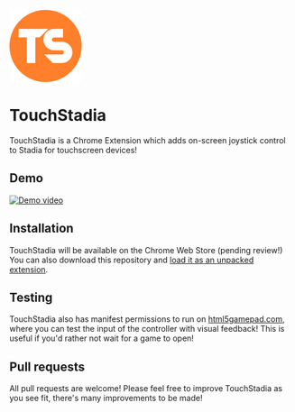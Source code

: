 ![TouchStadia logo](/img/ts-128.png?raw=true "TouchStadia logo")
# TouchStadia
TouchStadia is a Chrome Extension which adds on-screen joystick control to Stadia for touchscreen devices!

## Demo
[![Demo video](https://img.youtube.com/vi/GbSz04qlr0s/0.jpg)](https://www.youtube.com/watch?v=GbSz04qlr0s)

## Installation
TouchStadia will be available on the Chrome Web Store (pending review!) You can also download this repository and [load it as an unpacked extension](https://developer.chrome.com/extensions/getstarted).

## Testing
TouchStadia also has manifest permissions to run on [html5gamepad.com](https://html5gamepad.com), where you can test the input of the controller with visual feedback! This is useful if you'd rather not wait for a game to open!

## Pull requests
All pull requests are welcome! Please feel free to improve TouchStadia as you see fit, there's many improvements to be made!